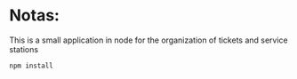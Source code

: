 # Notas:

This is a small application in node for the organization of tickets and service stations

```
npm install
```